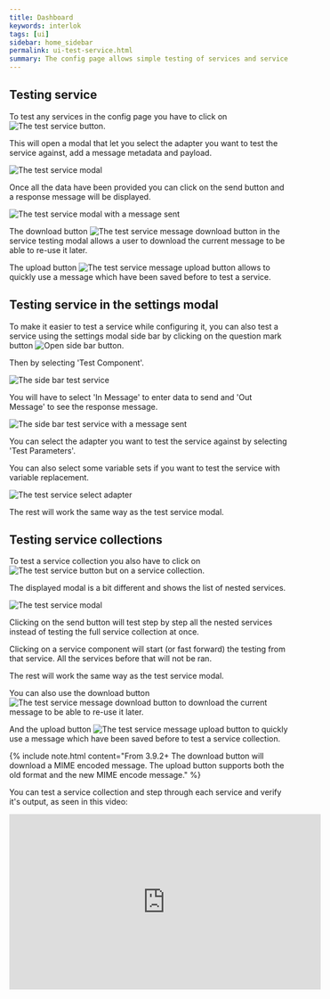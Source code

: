 ```yaml
---
title: Dashboard
keywords: interlok
tags: [ui]
sidebar: home_sidebar
permalink: ui-test-service.html
summary: The config page allows simple testing of services and service collections against a registered adapter.
---
```


## Testing service ##

To test any services in the config page you have to click on ![The test service button](./images/ui-user-guide/config-test-service-button.png).

This will open a modal that let you select the adapter you want to test the service against, add a message metadata and payload.

![The test service modal](./images/ui-user-guide/config-test-service-modal.png)

Once all the data have been provided you can click on the send button and a response message will be displayed.

![The test service modal with a message sent](./images/ui-user-guide/config-test-service-modal-message-sent.png)

The download button ![The test service message download button](./images/ui-user-guide/config-test-service-modal-download.png) in the service testing modal allows a user to download the current message to be able to re-use it later.

The upload button ![The test service message upload button](./images/ui-user-guide/config-test-service-modal-upload.png) allows to quickly use a message which have been saved before to test a service.

## Testing service in the settings modal ##

To make it easier to test a service while configuring it, you can also test a service using the settings modal side bar by clicking on the question mark button ![Open side bar button](./images/ui-user-guide/config-edit-component-sidebar-button.png).

Then by selecting 'Test Component'.

![The side bar test service](./images/ui-user-guide/config-edit-component-test-service.png)

You will have to select 'In Message' to enter data to send and 'Out Message' to see the response message.

![The side bar test service with a message sent](./images/ui-user-guide/config-edit-component-test-service-message-sent.png)

You can select the adapter you want to test the service against by selecting 'Test Parameters'.

You can also select some variable sets if you want to test the service with variable replacement.

![The test service select adapter](./images/ui-user-guide/config-edit-component-test-service-select-adapter.png)

The rest will work the same way as the test service modal.

## Testing service collections ##

To test a service collection you also have to click on ![The test service button](./images/ui-user-guide/config-test-service-button.png) but on a service collection.

The displayed modal is a bit different and shows the list of nested services.

![The test service modal](./images/ui-user-guide/config-test-service-collection-modal.png)

Clicking on the send button will test step by step all the nested services instead of testing the full service collection at once.

Clicking on a service component will start (or fast forward) the testing from that service. All the services before that will not be ran.

The rest will work the same way as the test service modal.

You can also use the download button ![The test service message download button](./images/ui-user-guide/config-test-service-modal-download.png) to download the current message to be able to re-use it later.

And the upload button ![The test service message upload button](./images/ui-user-guide/config-test-service-modal-upload.png) to quickly use a message which have been saved before to test a service collection.

{% include note.html content="From 3.9.2+ The download button will download a MIME encoded message. The upload button supports both the old format and the new MIME encode message." %}

You can test a service collection and step through each service and verify it's output, as seen in this video:

<iframe width="560" height="315" src="https://www.youtube.com/embed/7LNN38jnvcg" frameborder="0" allowfullscreen></iframe>
